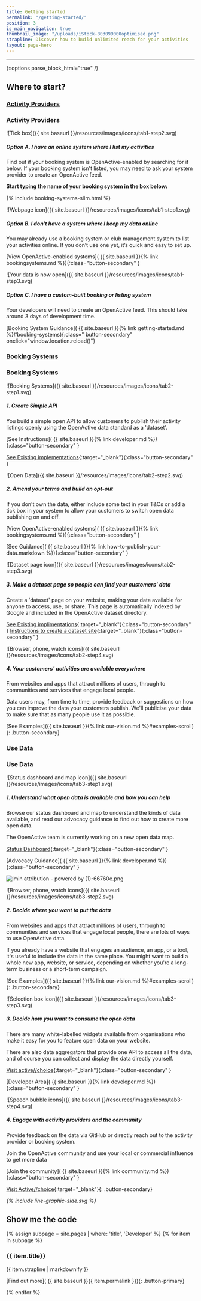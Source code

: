 ```yaml
---
title: Getting started
permalink: "/getting-started/"
position: 3
is_main_navigation: true
thumbnail_image: "/uploads/iStock-803099000optimised.png"
strapline: Discover how to build unlimited reach for your activities
layout: page-hero
---
```


---

{::options parse_block_html="true" /}

<!--  ---------------->
<!-- TABS -->
<!--  ---------------->
<article markdown="0" class="tabs ">
<h2 class="sub-heading-two">Where to start?</h2>
<div id="tabs">
<div class="tabsList " role="tablist">

<h3 class="tablink" role="tab presentation" aria-selected="false">
<a href="#activity-provider">Activity Providers</a>
<i class="icon_wrap_accordian">
<i class="icon"></i>
</i>
</h3>

<div markdown="1" role="tabpanel" id="activity-provider" class="tabPanel" aria-hidden="true"
aria-labelledby="activity-provider">

<!--  ---------------->
<!-- TAB ONE BLOCK -->
<!--  ---------------->
<div>

### Activity Providers

</div>

<!--STEP ONE-->
<div>

![Tick box]({{ site.baseurl }}/resources/images/icons/tab1-step2.svg)

<div class="step-text">

##### Option A. I have an online system where I list my activities

Find out if your booking system is OpenActive-enabled by searching for it below. If your booking system isn't listed, you may need to ask your system provider to create an OpenActive feed.

**Start typing the name of your booking system in the box below:**

<div class="slim-booking">
{% include booking-systems-slim.html %}
</div>

</div>

</div>

<!--STEP TWO-->
<div>

![Webpage icon]({{ site.baseurl }}/resources/images/icons/tab1-step1.svg)

<div class="step-text">

##### Option B. I don't have a system where I keep my data online

You may already use a booking system or club management system to list your activities online. If you don’t use one yet, it’s quick and easy to set up.

[View OpenActive-enabled systems]( {{ site.baseurl }}{% link bookingsystems.md %}){:class="button-secondary" }

</div>
</div>

<!--STEP THREE-->
<div>

![Your data is now open]({{ site.baseurl }}/resources/images/icons/tab1-step3.svg)

<div class="step-text">

##### Option C. I have a custom-built booking or listing system

Your developers will need to create an OpenActive feed. This should take around 3 days of development time.

[Booking System Guidance]( {{ site.baseurl }}{% link getting-started.md %}#booking-systems){:class=" button-secondary" onclick="window.location.reload()"}

</div>
</div>

</div>
<!--  ---------------->
<!-- TAB TWO BLOCK -->
<!--  ---------------->

<h3 class="tablink" role="tab presentation" aria-selected="false">
<a href="#booking-systems">Booking Systems</a>
<i class="icon_wrap_accordian">
<i class="icon"></i>
</i>
</h3>

<div markdown="1" role="tabpanel" id="booking-systems" class="tabPanel" aria-hidden="true"
aria-labelledby="booking-systems">

<div>

### Booking Systems

</div>

<!--STEP ONE-->
<div>

![Booking Systems]({{ site.baseurl }}/resources/images/icons/tab2-step1.svg)

<div class="step-text">

##### 1. Create Simple API

You build a simple open API to allow customers to publish their activity listings openly using the OpenActive data standard as a 'dataset'.

[See Instructions]( {{ site.baseurl }}{% link developer.md %}){:class="button-secondary" }

[See Existing implementations](http://status.openactive.io/){:target="_blank"}{:class="button-secondary" }

</div>
</div>

<!--STEP TWO-->
<div>

![Open Data]({{ site.baseurl }}/resources/images/icons/tab2-step2.svg)

<div class="step-text">

##### 2. Amend your terms and build an opt-out

If you don't own the data, either include some text in your T&Cs or add a tick box in your system to allow your customers to switch open data publishing on and off.

[View OpenActive-enabled systems]( {{ site.baseurl }}{% link bookingsystems.md %}){:class="button-secondary" }

[See Guidance]( {{ site.baseurl }}{% link how-to-publish-your-data.markdown %}){:class="button-secondary" }
</div>
</div>

<!--STEP THREE-->
<div>

![Dataset page icon]({{ site.baseurl }}/resources/images/icons/tab2-step3.svg)

<div class="step-text">

##### 3. Make a dataset page so people can find your customers' data

Create a 'dataset' page on your website, making your data available for anyone to access, use, or share. This page is automatically indexed by Google and included in the OpenActive dataset directory.

[See Existing implimentations](http://status.openactive.io/){:target="_blank"}{:class="button-secondary" }
[Instructions to create a dataset site](https://github.com/openactive/dataset-site-generator/wiki){:target="_blank"}{:class="button-secondary" }

</div>
</div>
<!--STEP FOUR-->
<div>

![Browser, phone, watch icons]({{ site.baseurl }}/resources/images/icons/tab2-step4.svg)

<div class="step-text">

##### 4. Your customers' activities are available everywhere

From websites and apps that attract millions of users, through to communities and services that engage local people.

Data users may, from time to time, provide feedback or suggestions on how you can improve the data your customers publish.
We'll publicise your data to make sure that as many people use it as possible.

[See Examples]({{ site.baseurl }}{% link our-vision.md %}#examples-scroll){: .button-secondary}

</div>
</div>

</div>

<!--  ---------------->
<!-- TAB THREE BLOCK -->
<!--  ---------------->
<h3 class="tablink" role="tab presentation" aria-selected="false">
<a href="#use-data">Use Data</a>

<i class="icon_wrap_accordian">
<i class="icon"></i>
</i>
</h3>

<div markdown="1" role="tabpanel" id="use-data" class="tabPanel" aria-hidden="true"
aria-labelledby="use-data">

<!--STEP ONE-->
<div>

### Use Data

</div>
<div>

![Status dashboard and map icon]({{ site.baseurl }}/resources/images/icons/tab3-step1.svg)

<div class="step-text">

##### 1. Understand what open data is available and how you can help

Browse our status dashboard and map to understand the kinds of data available, and read our advocacy guidance to find out how to create more open data.

The OpenActive team is currently working on a new open data map.

[Status Dashboard](http://status.openactive.io/){:target="_blank"}{:class="button-secondary" }

[Advocacy Guidance]( {{ site.baseurl }}{% link developer.md %}){:class="button-secondary" }

![imin attribution - powered by (1)-66760e.png](/uploads/imin%20attribution%20-%20powered%20by%20(1)-66760e.png)

</div>
</div>

<!--STEP TWO-->
<div>

![Browser, phone, watch icons]({{ site.baseurl }}/resources/images/icons/tab3-step2.svg)

<div class="step-text">

##### 2. Decide where you want to put the data

From websites and apps that attract millions of users, through to communities and services that engage local people, there are lots of ways to use OpenActive data.

If you already have a website that engages an audience, an app, or a tool, it's useful to include the data in the same place. You might want to build a whole new app, website, or service, depending on whether you're a long-term business or a short-term campaign.

[See Examples]({{ site.baseurl }}{% link our-vision.md %}#examples-scroll){: .button-secondary}

</div>

</div>

<!--STEP THREE-->
<div>

![Selection box icon]({{ site.baseurl }}/resources/images/icons/tab3-step3.svg)

<div class="step-text">

##### 3. Decide how you want to consume the open data

There are many white-labelled widgets available from organisations who make it easy for you to feature open data on your website.

There are also data aggregators that provide one API to access all the data, and of course you can collect and display the data directly yourself.

<!-- [See procurement Guide]( {{ site.baseurl }}{% link developer.md %}){:class="button-primary" } -->

[Visit active//choice](https://www.activechoice.org/){:target="_blank"}{:class="button-secondary" }

[Developer Area]( {{ site.baseurl }}{% link developer.md %}){:class="button-secondary" }

</div>
</div>

<!--STEP FOUR-->
<div>

![Speech bubble icons]({{ site.baseurl }}/resources/images/icons/tab3-step4.svg)

<div class="step-text">

##### 4. Engage with activity providers and the community

Provide feedback on the data via GitHub or directly reach out to the activity provider or booking system.

Join the OpenActive community and use your local or commercial influence to get more data

<!-- [Feedback guidance]( {{ site.baseurl }}{% link developer.md %}){:class="button-primary" } -->

[Join the community]( {{ site.baseurl }}{% link community.md %}){:class="button-secondary" }

[Visit Active//choice](https://www.activechoice.org/){:target="_blank"}{: .button-secondary}

</div>
</div>

</div>
</div>
</div>
<i class="line-graphic">{% include line-graphic-side.svg %}</i>
</article>

<!--  ---------------->
<!-- CALL TO ACTION -->
<!--  ---------------->
<!-- <article class="call_to_action "> -->
<!-- <div class="subgrid"> -->
<!-- <div class="two list"> -->

<!-- ### Publish Your Data -->

<!-- 1. Open your organisation’s data to allow customers to easily access events and services -->
<!-- 2. With open data, your activities can be discovered, shared, and engaged with by people nationwide -->
<!-- 3. By publishing your data, your activities will be shared across websites and apps that attract millions of users, to communities and services that engage local people -->

<!--[Publish Data]( {{ site.baseurl }}{% link simple-publish.md %}){: .button-primary} -->

<!-- </div> -->
<!-- <div class="two  list"> -->

<!-- ### Using Data -->

<!-- 1. Developers and innovators can use data to create new products and services to benefit the sports and physical sector -->
<!-- 2. By releasing open data, we can build growth and reach across the sector -->
<!-- 3. Easy access to opportunity data can help people get active, and boost participation in activities nationwide -->
<!-- 4. We encourage you to explore the data published so far, and discover what’s useful for you -->

<!-- [Use Data]( {{ site.baseurl }}{% link simple-use.md %}){: .button-primary} -->

<!-- </div> -->
<!-- </div> -->
<!-- </article> -->

<!--  ---------------->
<!-- CALL TO ACTION -->
<!--  ---------------->
<!--
<article>
<div class="one">

## I’m interested, but how can I help?

If you think your organisation would benefit from open data, but the decision isn’t in your hands, explore the links below for accessible documents to share with your team or employer.
</div>
</article>
-->

<!--  ---------------->
<!-- CALL TO ACTION -->
<!--  ---------------->
<!--
<article class="call_to_action">
<div class="subgrid">
<div class="three">

#### Convince your company

Discover downloadable documents to give to your company.

[Convince Company]( {{ site.baseurl }}{% link convince-company.md %}){: .button-primary}

</div>
<div class="three">

#### Tell your team

Find resources designed to explain open data to your colleagues.

[Tell Team]( {{ site.baseurl }}{% link tell-team.md %}){: .button-primary}

</div>
<div class="three">

#### Contact us

Have a question? Get in touch.

<a class="button-primary" href="mailto:hello@openactive.io">Contact</a>

</div>
</div>
</article>
-->

<!--  ---------------->
<!-- DEVELOPER CALL TO ACTION -->
<!--  ---------------->

<article class="call_to_action--full-width">
<h2 class="sub-heading-two">Show me the code</h2>
<div class="one">

{% assign subpage = site.pages | where: 'title', 'Developer' %}
{% for item in subpage %}

### {{ item.title}}

{{ item.strapline | markdownify }}

[Find out more]( {{ site.baseurl }}{{ item.permalink }}){: .button-primary}

</div>
<figure>
<div class="mask"></div>
<div class="image" style="background: url({{ site.baseurl }}{{ item.thumbnail_image }})center center / cover no-repeat;"></div>
</figure>
{% endfor %}
</article>